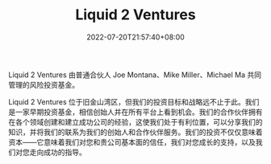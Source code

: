 ﻿---
weight: 
title: "Liquid 2 Ventures"
description: "Liquid 2 Ventures 由普通合伙人 Joe Montana、Mike Miller、Michael Ma 共同管理的风险投资基金"
date: 2022-07-20T21:57:40+08:00
lastmod: 2022-07-20T16:45:40+08:00
draft: false
authors: ["seven"]
featuredImage: "liquid-2-ventures.png"
link: "https://liquid2.vc/"
tags: ["投资机构","Liquid 2 Ventures"]
categories: ["navigation"]
navigation: ["投资机构"]
lightgallery: true
toc: true
pinned: false
recommend: false
recommend1: false
---
Liquid 2 Ventures 由普通合伙人 Joe Montana、Mike Miller、Michael Ma 共同管理的风险投资基金。

Liquid 2 Ventures 位于旧金山湾区，但我们的投资目标和战略远不止于此。我们是一家早期投资基金，相信创始人并在所有平台上看到机会。我们的合作伙伴拥有在各个领域创建和建立成功公司的经验，这使我们处于有利位置，可以分享我们的知识，并将我们的联系为我们的创始人和合作伙伴服务。我们的投资不仅仅意味着资本——它意味着我们对您和贵公司基本面的信任，我们对您成长的支持，以及我们对您走向成功的指导。
